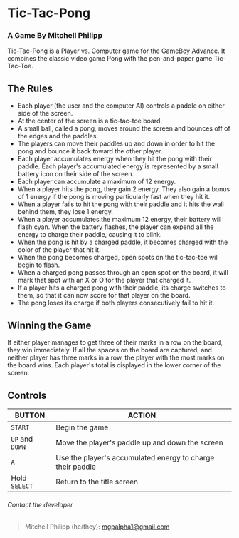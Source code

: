 # Tic-Tac-Pong
### A Game By Mitchell Philipp

Tic-Tac-Pong is a Player vs. Computer game for the GameBoy Advance. It combines the classic video game Pong with the pen-and-paper game Tic-Tac-Toe.

## The Rules
* Each player (the user and the computer AI) controls a paddle on either side of the screen.
* At the center of the screen is a tic-tac-toe board.
* A small ball, called a pong, moves around the screen and bounces off of the edges and the paddles.
* The players can move their paddles up and down in order to hit the pong and bounce it back toward the other player.
* Each player accumulates energy when they hit the pong with their paddle. Each player's accumulated energy is represented by a small battery icon on their side of the screen.
* Each player can accumulate a maximum of 12 energy.
* When a player hits the pong, they gain 2 energy. They also gain a bonus of 1 energy if the pong is moving particularly fast when they hit it.
* When a player fails to hit the pong with their paddle and it hits the wall behind them, they lose 1 energy.
* When a player accumulates the maximum 12 energy, their battery will flash cyan. When the battery flashes, the player can expend all the energy to charge their paddle, causing it to blink.
* When the pong is hit by a charged paddle, it becomes charged with the color of the player that hit it.
* When the pong becomes charged, open spots on the tic-tac-toe will begin to flash.
* When a charged pong passes through an open spot on the board, it will mark that spot with an X or O for the player that charged it.
* If a player hits a charged pong with their paddle, its charge switches to them, so that it can now score for that player on the board.
* The pong loses its charge if both players consecutively fail to hit it.

## Winning the Game
If either player manages to get three of their marks in a row on the board, they win immediately. If all the spaces on the board are captured, and neither player has three marks in a row, the player with the most marks on the board wins. Each player's total is displayed in the lower corner of the screen.

## Controls
| BUTTON          | ACTION                                                     |
| --------------- | ---------------------------------------------------------- |
| `START`         | Begin the game                                             |
| `UP` and `DOWN` | Move the player's paddle up and down the screen            |
| `A`             | Use the player's accumulated energy to charge their paddle |
|  Hold `SELECT`  | Return to the title screen                                 |

###### Contact the developer
> Mitchell Philipp (he/they): mgpalpha1@gmail.com